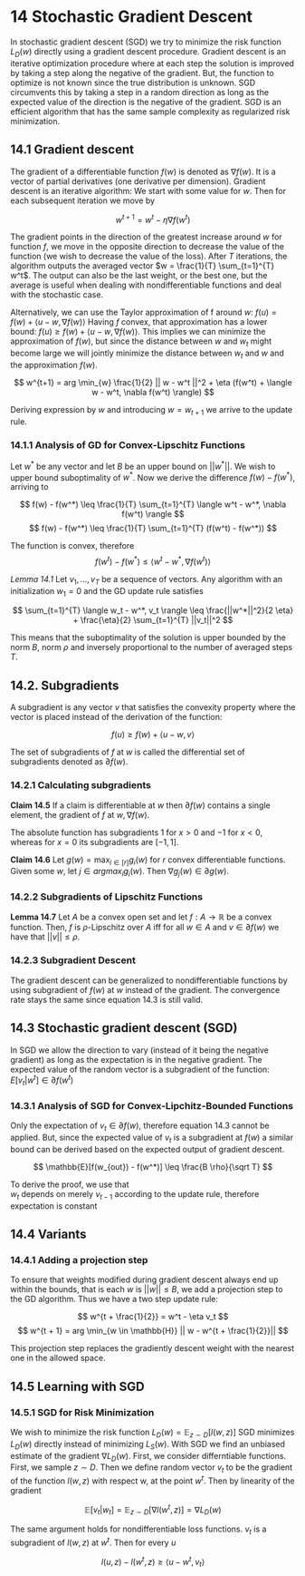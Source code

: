 # 14 Stochastic Gradient Descent

In stochastic gradient descent (SGD) we try to minimize
the risk function $L_D(w)$ directly using a gradient 
descent procedure. Gradient descent is an iterative
optimization procedure where at each step the solution
is improved by taking a step along the negative of the gradient. 
But, the function to optimize is not known since 
the true distribution is unknown. SGD circumvents this
by taking a step in a random direction as long as the
expected value of the direction is the negative of the gradient. 
SGD is an efficient algorithm that has the same 
sample complexity as regularized risk minimization.

## 14.1 Gradient descent

The gradient of a differentiable function $f(w)$ is denoted
as $\nabla f(w)$. It is a vector of partial derivatives
(one derivative per dimension). Gradient descent is an iterative algorithm:
We start with some value for $w$. Then for each subsequent iteration
we move by 

$$
w^{t + 1} = w^t - \eta \nabla f(w^t) 
$$

The gradient points in the direction of the greatest increase around $w$
for function $f$, we move in the opposite direction to 
decrease the value of the function (we wish to decrease the value of
the loss). After $T$ iterations, the algorithm outputs 
the averaged vector $w = \frac{1}{T} \sum_{t=1}^{T} w^t$. 
The output can also be the last weight, or the best one, but 
the average is useful when dealing with nondifferentiable 
functions and deal with the stochastic case. 

Alternatively, we can use the Taylor approximation of f around $w$:
$f(u) = f(w) + \langle u - w, \nabla f(w) \rangle$
Having $f$ convex, that approximation has a lower bound:
$f(u) \geq f(w) + \langle u - w, \nabla f(w) \rangle$. 
This implies we can minimize the approximation of $f(w)$, but
since the distance between $w$ and $w_t$ might become large we 
will jointly minimize the distance between $w_t$ and $w$ and the
approximation $f(w)$. 

$$
w^{t+1} = arg \min_{w} \frac{1}{2} || w - w^t ||^2 + \eta (f(w^t) + 
\langle w - w^t, \nabla f(w^t) \rangle)
$$

Deriving expression by $w$ and introducing $w = w_{t+1}$ we 
arrive to the update rule. 
 
### 14.1.1 Analysis of GD for Convex-Lipschitz Functions

Let $w^*$ be any vector and let $B$ be an upper bound on $||w^*||$.
We wish to upper bound suboptimality of $w^*$. 
Now we derive the difference $f(w) - f(w^*)$, arriving to

$$
f(w) - f(w^*) \leq \frac{1}{T} \sum_{t=1}^{T} \langle w^t - w^*, \nabla f(w^t) \rangle
$$
$$
f(w) - f(w^*) \leq \frac{1}{T} \sum_{t=1}^{T} (f(w^t) - f(w^*))
$$

The function is convex, therefore
$$
f(w^t) - f(w^*) \leq \langle w^t - w^*, \nabla f(w^t) \rangle
$$

*Lemma 14.1* Let $v_1, ..., v_T$ be a sequence of vectors. Any algorithm
with an initialization $w_1 = 0$ and the GD update rule satisfies

$$
\sum_{t=1}^{T} \langle w_t - w^*, v_t \rangle \leq 
\frac{||w^*||^2}{2 \eta} + \frac{\eta}{2} \sum_{t=1}^{T} ||v_t||^2
$$

This means that the suboptimality of the solution is upper
bounded by the norm $B$, norm $\rho$ and inversely
proportional to the number of averaged steps $T$. 

## 14.2. Subgradients

A subgradient is any vector $v$ that satisfies the convexity property where
the vector is placed instead of the derivation of the function:

$$
f(u) \geq f(w) + \langle u - w, v \rangle
$$

The set of subgradients of $f$ at $w$ is called the differential set of subgradients
denoted as $\partial f(w)$.

### 14.2.1 Calculating subgradients

**Claim 14.5** If a claim is differentiable at $w$ then $\partial f(w)$
contains a single element, the gradient of $f$ at $w, \nabla f(w)$.

The absolute function has subgradients 1 for $x > 0$ and 
$-1$ for $x < 0$, whereas for $x=0$ its subgradients
are $[-1, 1]$. 

**Claim 14.6** Let $g(w) = \max_{i \in [r]} g_i (w)$ for 
$r$ convex differentiable functions. Given some $w$, let $j \in argmax_i g_i(w)$. 
Then $\nabla g_j(w) \in \partial g(w)$. 

### 14.2.2 Subgradients of Lipschitz Functions

**Lemma 14.7** Let $A$ be a convex open set 
and let $f : A \to \mathbb{R}$ be a convex function. Then, 
$f$ is $\rho$-Lipschitz over $A$ iff for all $w \in A$ and $v \in \partial f(w)$
we have that $||v|| \leq \rho$. 

### 14.2.3 Subgradient Descent 

The gradient descent can be generalized to nondifferentiable functions
by using subgradient of $f(w)$ at $w$ instead of the gradient.
The convergence rate stays the same since equation 14.3 is still valid. 

## 14.3 Stochastic gradient descent (SGD)

In SGD we allow the direction to vary (instead of it being
the negative gradient) as long as the expectation is in the
negative gradient. The expected value of the random vector
is a subgradient of the function: $E[v_t|w^t] \in \partial f(w^t)$

### 14.3.1 Analysis of SGD for Convex-Lipchitz-Bounded Functions

Only the expectation of $v_t \in \partial f(w)$, therefore equation
$14.3$ cannot be applied. But, since the expected value of $v_t$
is a subgradient at $f(w)$ a similar bound can be derived based on 
the expected output of gradient descent. 

$$
\mathbb{E}[f(w_{out}) - f(w^*)] \leq \frac{B \rho}{\sqrt T}
$$

To derive the proof, we use that  
$w_t$ depends on merely $v_{t-1}$ according to the update rule, therefore
expectation is constant

## 14.4 Variants

### 14.4.1 Adding a projection step

To ensure that weights modified during gradient descent always end up 
within the bounds, that is each $w$ is $||w|| \leq B$, we add 
a projection step to the GD algorithm. Thus we have a two step update
rule: 

$$ 
w^{t + \frac{1}{2}} = w^t - \eta v_t
$$
$$
w^{t + 1} = arg \min_{w \in \mathbb{H}} || w - w^{t + \frac{1}{2}}||
$$

This projection step replaces the gradiently descent weight with the nearest
one in the allowed space. 

## 14.5 Learning with SGD

### 14.5.1 SGD for Risk Minimization 

We wish to minimize the risk function $L_D(w) = \mathbb{E}_{z \sim D} [l(w, z)]$
SGD minimizes $L_D(w)$ directly instead of minimizing $L_S(w)$. 
With SGD we find an unbiased estimate of the gradient $\nabla L_D(w)$. 
First, we consider differntiable functions. First, we sample $z \sim D$. 
Then we define random vector $v_t$ to be the gradient of the function 
$l(w, z)$ with respect w, at the point $w^t$. Then by linearity of the gradient

$$
\mathbb{E}[v_t | w_t]= \mathbb{E}_{z \sim D} [\nabla l (w^t, z)] = \nabla L_D(w)
$$

The same argument holds for nondifferentiable loss functions. 
$v_t$ is a subgradient of $l(w, z)$ at $w^t$. Then for every $u$

$$
l(u, z) - l(w^t, z) \geq \langle u - w^t, v_t \rangle
$$
